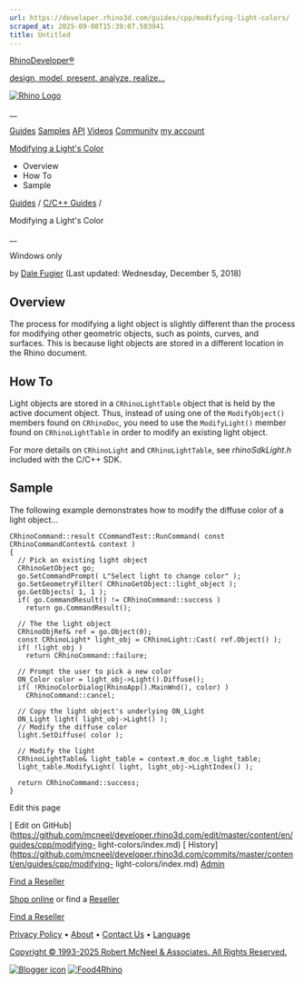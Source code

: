```yaml
---
url: https://developer.rhino3d.com/guides/cpp/modifying-light-colors/
scraped_at: 2025-09-08T15:39:07.503941
title: Untitled
---
```


[RhinoDeveloper®](/)

[design, model, present, analyze, realize...](/)

[![Rhino Logo](https://developer.rhino3d.com/images/rhinodevlogo.png)](/)

__

[Guides](https://developer.rhino3d.com/guides)
[Samples](https://developer.rhino3d.com/samples)
[API](https://developer.rhino3d.com/api)
[Videos](https://developer.rhino3d.com/videos)
[Community](https://discourse.mcneel.com/c/rhino-developer) [my account
](https://www.rhino3d.com/my-account/ "Manage your account, licenses, and
teams")

[Modifying a Light's
Color](https://developer.rhino3d.com/guides/cpp/modifying-light-colors/)

  * Overview
  * How To
  * Sample

[Guides](https://developer.rhino3d.com/en/guides/) / [C/C++
Guides](https://developer.rhino3d.com/en/guides/cpp/) /

Modifying a Light's Color

__

Windows only

by [Dale Fugier](https://discourse.mcneel.com/u/dale/) (Last updated:
Wednesday, December 5, 2018)

## Overview

The process for modifying a light object is slightly different than the
process for modifying other geometric objects, such as points, curves, and
surfaces. This is because light objects are stored in a different location in
the Rhino document.

## How To

Light objects are stored in a `CRhinoLightTable` object that is held by the
active document object. Thus, instead of using one of the `ModifyObject()`
members found on `CRhinoDoc`, you need to use the `ModifyLight()` member found
on `CRhinoLightTable` in order to modify an existing light object.

For more details on `CRhinoLight` and `CRhinoLightTable`, see
_rhinoSdkLight.h_ included with the C/C++ SDK.

## Sample

The following example demonstrates how to modify the diffuse color of a light
object…

    
    
    CRhinoCommand::result CCommandTest::RunCommand( const CRhinoCommandContext& context )
    {
      // Pick an existing light object
      CRhinoGetObject go;
      go.SetCommandPrompt( L"Select light to change color" );
      go.SetGeometryFilter( CRhinoGetObject::light_object );
      go.GetObjects( 1, 1 );
      if( go.CommandResult() != CRhinoCommand::success )
        return go.CommandResult();
    
      // The the light object
      CRhinoObjRef& ref = go.Object(0);
      const CRhinoLight* light_obj = CRhinoLight::Cast( ref.Object() );
      if( !light_obj )
        return CRhinoCommand::failure;
    
      // Prompt the user to pick a new color
      ON_Color color = light_obj->Light().Diffuse();
      if( !RhinoColorDialog(RhinoApp().MainWnd(), color) )
        CRhinoCommand::cancel;
    
      // Copy the light object's underlying ON_Light
      ON_Light light( light_obj->Light() );
      // Modify the diffuse color
      light.SetDiffuse( color );
    
      // Modify the light
      CRhinoLightTable& light_table = context.m_doc.m_light_table;
      light_table.ModifyLight( light, light_obj->LightIndex() );
    
      return CRhinoCommand::success;
    }
    

Edit this page

[ Edit on
GitHub](https://github.com/mcneel/developer.rhino3d.com/edit/master/content/en/guides/cpp/modifying-
light-colors/index.md) [
History](https://github.com/mcneel/developer.rhino3d.com/commits/master/content/en/guides/cpp/modifying-
light-colors/index.md) [ Admin](https://developer.rhino3d.com/admin)

[Find a Reseller](https://www.rhino3d.com/sales)

[Shop online](https://www.rhino3d.com/store) or find a
[Reseller](https://www.rhino3d.com/sales)

[Find a Reseller](https://www.rhino3d.com/sales)

[Privacy Policy](https://www.rhino3d.com/privacy) •
[About](https://www.rhino3d.com/mcneel/about) • [Contact
Us](https://www.rhino3d.com/mcneel/contact) • [
Language](https://www.rhino3d.com/language "Change to a different region or
language")

[Copyright © 1993-2025 Robert McNeel & Associates. All Rights
Reserved.](https://www.rhino3d.com/mcneel/about)

[](https://www.facebook.com/McNeelRhinoceros/)
[](https://twitter.com/bobmcneel) [](https://www.linkedin.com/groups/75313/)
[](https://www.youtube.com/user/RhinoGuide/videos) [](https://vimeo.com/rhino)
[![Blogger
icon](https://developer.rhino3d.com/images/blogger.svg)](http://blog.rhino3d.com/)
[![Food4Rhino](https://developer.rhino3d.com/images/f4r_icon_01.svg)](https://www.food4rhino.com)

